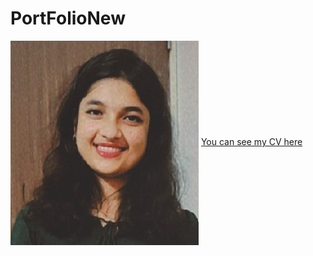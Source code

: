 # PortFolioNew

  <img align="center" src="PPhoto.png" style="border_radius=50%" />
  <a href="https://githubpusp.github.io/PortFolioNew/">You can see my CV here</a>
